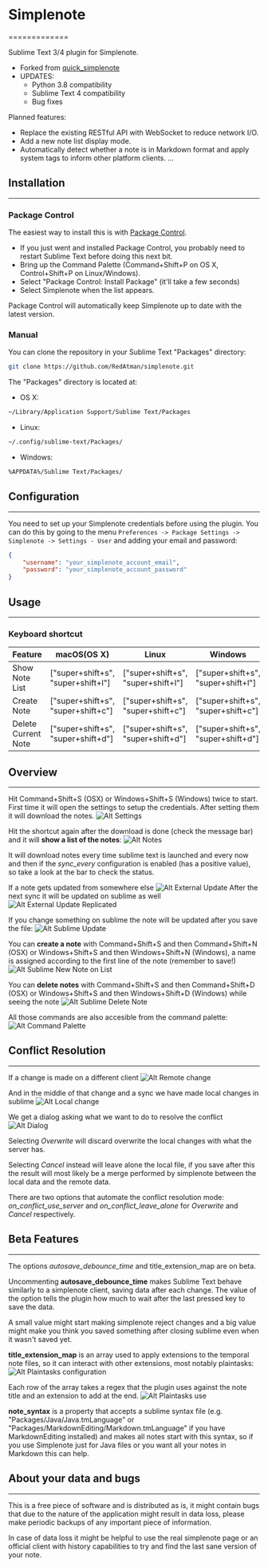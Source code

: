 # Simplenote

=============

Sublime Text 3/4 plugin for Simplenote.

* Forked from [quick_simplenote](https://github.com/sickmartian/quick_simplenote)
* UPDATES:
  * Python 3.8 compatibility
  * Sublime Text 4 compatibility
  * Bug fixes

Planned features:

* Replace the existing RESTful API with WebSocket to reduce network I/O.
* Add a new note list display mode.
* Automatically detect whether a note is in Markdown format and apply system tags to inform other platform clients.
...

## Installation

---------

### Package Control

The easiest way to install this is with [Package Control](https://packagecontrol.io/installation).

* If you just went and installed Package Control, you probably need to restart Sublime Text before doing this next bit.
* Bring up the Command Palette (Command+Shift+P on OS X, Control+Shift+P on Linux/Windows).
* Select "Package Control: Install Package" (it'll take a few seconds)
* Select Simplenote when the list appears.

Package Control will automatically keep Simplenote up to date with the latest version.

### Manual

You can clone the repository in your Sublime Text "Packages" directory:

```bash
git clone https://github.com/RedAtman/simplenote.git
```

The "Packages" directory is located at:

* OS X:

```bash
~/Library/Application Support/Sublime Text/Packages
```

* Linux:

```bash
~/.config/sublime-text/Packages/
```

* Windows:

```bash
%APPDATA%/Sublime Text/Packages/
```

## Configuration

---------
You need to set up your Simplenote credentials before using the plugin. You can do this by going to the menu `Preferences -> Package Settings -> Simplenote -> Settings - User` and adding your email and password:

```json
{
    "username": "your_simplenote_account_email",
    "password": "your_simplenote_account_password"
}
```

## Usage

---------

### Keyboard shortcut

| Feature             | macOS(OS X)                        | Linux                              | Windows                            |
| ------------------- | ---------------------------------- | ---------------------------------- | ---------------------------------- |
| Show Note List      | ["super+shift+s", "super+shift+l"] | ["super+shift+s", "super+shift+l"] | ["super+shift+s", "super+shift+l"] |
| Create Note         | ["super+shift+s", "super+shift+c"] | ["super+shift+s", "super+shift+c"] | ["super+shift+s", "super+shift+c"] |
| Delete Current Note | ["super+shift+s", "super+shift+d"] | ["super+shift+s", "super+shift+d"] | ["super+shift+s", "super+shift+d"] |

## Overview

---------
Hit Command+Shift+S (OSX) or Windows+Shift+S (Windows) twice to start. First time it will open the settings to setup the credentials.
After setting them it will download the notes.
![Alt Settings](http://i.imgur.com/q6elJOi.png "Settings files")

Hit the shortcut again after the download is done (check the message bar) and it will **show a list of the notes**:
![Alt Notes](http://i.imgur.com/YTcngPw.png "Note List")

It will download notes every time sublime text is launched and every now and then if the _sync_every_ configuration is enabled (has a positive value), so take a look at the bar to check the status.

If a note gets updated from somewhere else
![Alt External Update](http://i.imgur.com/p9pAY6z.png "External Update")
After the next sync it will be updated on sublime as well
![Alt External Update Replicated](http://i.imgur.com/kiwCcwT.png "External Update Replicated")

If you change something on sublime the note will be updated after you save the file:
![Alt Sublime Update](http://i.imgur.com/FZVEoef.png "Sublime Update")

You can **create a note** with Command+Shift+S and then Command+Shift+N (OSX) or Windows+Shift+S and then Windows+Shift+N (Windows), a name is assigned according to the first line of the note (remember to save!)
![Alt Sublime New Note on List](http://i.imgur.com/vH5POCU.png "Sublime New Note on List")

You can **delete notes** with Command+Shift+S and then Command+Shift+D (OSX) or Windows+Shift+S and then Windows+Shift+D (Windows) while seeing the note
![Alt Sublime Delete Note](http://i.imgur.com/3htEmBm.png "Sublime Delete Note")

All those commands are also accesible from the command palette:
![Alt Command Palette](http://i.imgur.com/n0tROSK.png "Command Palette")

## Conflict Resolution

---------

If a change is made on a different client
![Alt Remote change](http://i.imgur.com/WjRAccA.png "Remote change")

And in the middle of that change and a sync we have made local changes in sublime
![Alt Local change](http://i.imgur.com/8YRoAmt.png "Local change")

We get a dialog asking what we want to do to resolve the conflict
![Alt Dialog](http://i.imgur.com/FUI0cFw.png "Dialog")

Selecting _Overwrite_ will discard overwrite the local changes with what the server has.

Selecting _Cancel_ instead will leave alone the local file, if you save after this the result will most likely be a merge performed by simplenote between the local data and the remote data.

There are two options that automate the conflict resolution mode: _on_conflict_use_server_ and _on_conflict_leave_alone_ for _Overwrite_ and _Cancel_ respectively.

## Beta Features

---------

The options _autosave_debounce_time_ and title_extension_map are on beta.

Uncommenting **autosave_debounce_time** makes Sublime Text behave similarly to a simplenote client, saving data after each change. The value of the option tells the plugin how much to wait after the last pressed key to save the data.

A small value might start making simplenote reject changes and a big value might make you think you saved something after closing sublime even when it wasn't saved yet.

**title_extension_map** is an array used to apply extensions to the temporal note files, so it can interact with other extensions, most notably plaintasks:
![Alt Plaintasks configuration](http://i.imgur.com/EbVj4Ul.png "Plaintasks configuration")

Each row of the array takes a regex that the plugin uses against the note title and an extension to add at the end.
![Alt Plaintasks use](http://i.imgur.com/VgGOlLf.png "Plaintasks use")

**note_syntax** is a property that accepts a sublime syntax file (e.g. "Packages/Java/Java.tmLanguage" or "Packages/MarkdownEditing/Markdown.tmLanguage" if you have MarkdownEditing installed) and makes all notes start with this syntax, so if you use Simplenote just for Java files or you want all your notes in Markdown this can help.

## About your data and bugs

---------

This is a free piece of software and is distributed as is, it might contain bugs that due to the nature of the application might result in data loss, please make periodic backups of any important piece of information.

In case of data loss it might be helpful to use the real simplenote page or an official client with history capabilities to try and find the last sane version of your note.
